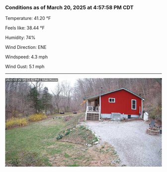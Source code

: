 ### Conditions as of March 20, 2025 at 4:57:58 PM CDT 

Temperature: 41.20 &deg;F

Feels like: 38.44 &deg;F

Humidity: 74%

Wind Direction: ENE

Windspeed: 4.3 mph

Wind Gust: 5.1 mph

---

<img src="./images/latest.jpeg"/>

